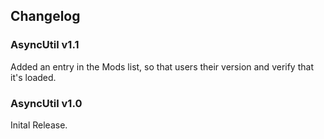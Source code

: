 ## Changelog

### AsyncUtil v1.1
Added an entry in the Mods list, so that users their version and verify that it's loaded.

### AsyncUtil v1.0
Inital Release.
